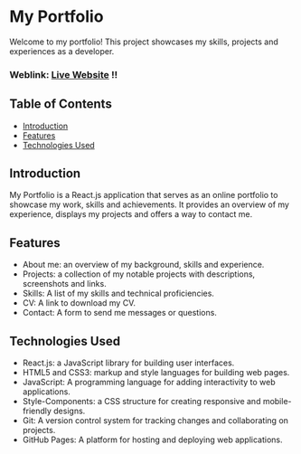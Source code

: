 # My Portfolio
Welcome to my portfolio! This project showcases my skills, projects and experiences as a developer.

### Weblink: [Live Website](https://lucasmarujo.github.io/US-portfolio/) !!


## Table of Contents
- [Introduction](#introduction)
- [Features](#features)
- [Technologies Used](#technologies)

## Introduction
My Portfolio is a React.js application that serves as an online portfolio to showcase my work, skills and achievements. It provides an overview of my experience, displays my projects and offers a way to contact me.

## Features
- About me: an overview of my background, skills and experience.
- Projects: a collection of my notable projects with descriptions, screenshots and links.
- Skills: A list of my skills and technical proficiencies.
- CV: A link to download my CV.
- Contact: A form to send me messages or questions.

## Technologies Used
- React.js: a JavaScript library for building user interfaces.
- HTML5 and CSS3: markup and style languages for building web pages.
- JavaScript: A programming language for adding interactivity to web applications.
- Style-Components: a CSS structure for creating responsive and mobile-friendly designs.
- Git: A version control system for tracking changes and collaborating on projects.
- GitHub Pages: A platform for hosting and deploying web applications.
